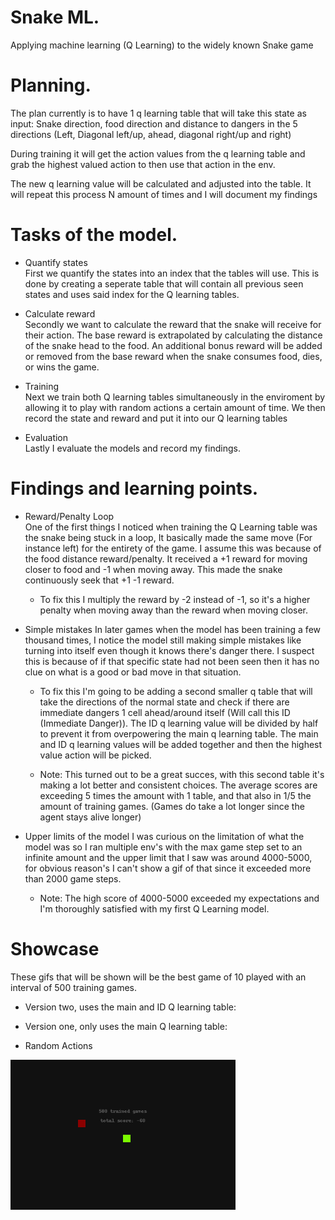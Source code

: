 # Snake ML.
 Applying machine learning (Q Learning) to the widely known Snake game


# Planning.
The plan currently is to have 1 q learning table that will take this state as input:
Snake direction, food direction and distance to dangers in the 5 directions (Left, Diagonal left/up, ahead, diagonal right/up and right)

During training it will get the action values from the q learning table and grab the highest valued action to then use that action in the env.

The new q learning value will be calculated and adjusted into the table.
It will repeat this process N amount of times and I will document my findings

# Tasks of the model.
* Quantify states <br/>
   First we quantify the states into an index that the tables will use.
   This is done by creating a seperate table that will contain all previous seen states and uses said index for the Q learning tables.

* Calculate reward <br/>
   Secondly we want to calculate the reward that the snake will receive for their action.
   The base reward is extrapolated by calculating the distance of the snake head to the food.
   An additional bonus reward will be added or removed from the base reward when the snake consumes food, dies, or wins the game.

* Training <br/>
   Next we train both Q learning tables simultaneously in the enviroment by allowing it to play with random actions a certain amount of time. We then record the state and reward and put it into our Q learning tables

* Evaluation <br/>
   Lastly I evaluate the models and record my findings.

# Findings and learning points.
* Reward/Penalty Loop <br/>
   One of the first things I noticed when training the Q Learning table was the snake being stuck in a loop,
   It basically made the same move (For instance left) for the entirety of the game. I assume this was because of the food distance reward/penalty. It received a +1 reward for moving closer to food and -1 when moving away. This made the snake continuously seek that +1 -1 reward. 
   
   - To fix this I multiply the reward by -2 instead of -1, so it's a higher penalty when moving away than the reward when moving closer.

* Simple mistakes
   In later games when the model has been training a few thousand times, I notice the model still making simple mistakes like turning into itself even though it knows there's danger there.
   I suspect this is because of if that specific state had not been seen then it has no clue on what is a good or bad move in that situation.
   
   - To fix this I'm going to be adding a second smaller q table that will take the directions of the normal state and check if there are immediate dangers 1 cell ahead/around itself (Will call this ID (Immediate Danger)).
   The ID q learning value will be divided by half to prevent it from overpowering the main q learning table. The main and ID q learning values will be added together and then the highest value action will be picked.

   - Note: This turned out to be a great succes, with this second table it's making a lot better and consistent choices.
   The average scores are exceeding 5 times the amount with 1 table, and that also in 1/5 the amount of training games.
   (Games do take a lot longer since the agent stays alive longer)

* Upper limits of the model
   I was curious on the limitation of what the model was so I ran multiple env's with the max game step set to an infinite amount and the upper limit that I saw was around 4000-5000, for obvious reason's I can't show a gif of that since it exceeded more than 2000 game steps. 

   - Note: The high score of 4000-5000 exceeded my expectations and I'm thoroughly satisfied with my first Q Learning model.

# Showcase
These gifs that will be shown will be the best game of 10 played with an interval of 500 training games.

* Version two, uses the main and ID Q learning table:

* Version one, only uses the main Q learning table:

* Random Actions
<img src="/gifs/old_version_gifs/game_1.gif" width="360" height="240"/>